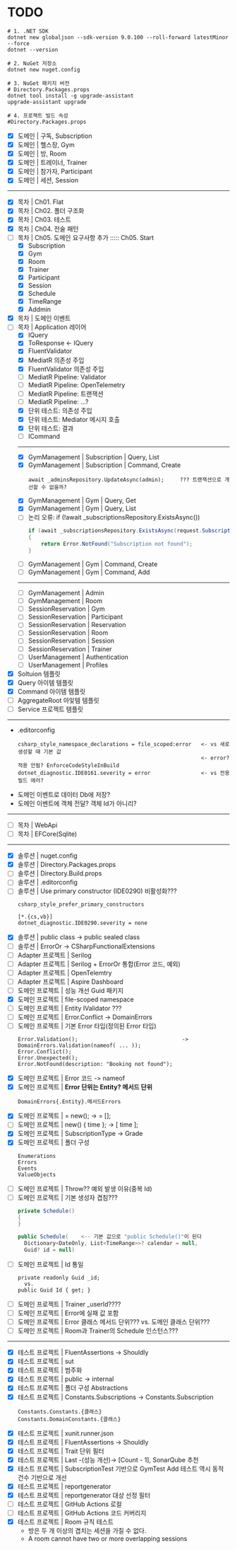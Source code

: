 # TODO

```shell
# 1. .NET SDK
dotnet new globaljson --sdk-version 9.0.100 --roll-forward latestMinor --force
dotnet --version

# 2. NuGet 저장소
dotnet new nuget.config

# 3. NuGet 패키지 버전
# Directory.Packages.props
dotnet tool install -g upgrade-assistant
upgrade-assistant upgrade

# 4. 프로젝트 빌드 속성
#Directory.Packages.props
```

- [x] 도메인 | 구독, Subscription
- [x] 도메인 | 헬스장, Gym
- [x] 도메인 | 방, Room
- [x] 도메인 | 트레이너, Trainer
- [x] 도메인 | 참가자, Participant
- [x] 도메인 | 세션, Session
---
- [x] 목차 | Ch01. Flat
- [x] 목차 | Ch02. 폴더 구조화
- [x] 목차 | Ch03. 테스트
- [x] 목차 | Ch04. 전술 패턴
- [ ] 목차 | Ch05. 도메인 요구사항 추가 ::::: Ch05. Start
  - [x] Subscription
  - [x] Gym
  - [x] Room
  - [x] Trainer
  - [x] Participant
  - [x] Session
  - [x] Schedule
  - [x] TimeRange
  - [x] Addmin
- [x] 목차 | 도메인 이벤트
- [ ] 목차 | Application 레이어
  - [x] IQuery
  - [x] ToResponse <- IQuery
  - [x] FluentValidator
  - [x] MediatR 의존성 주입
  - [x] FluentValidator 의존성 주입
  - [ ] MediatR Pipeline: Validator
  - [ ] MediatR Pipeline: OpenTelemetry
  - [ ] MediatR Pipeline: 트랜잭션
  - [ ] MediatR Pipeline: ...?
  - [x] 단위 테스트: 의존성 주입
  - [x] 단위 테스트: Mediator 메시지 호출
  - [x] 단위 테스트: 결과
  - [ ] ICommand
  -----------
  - [x] GymManagement | Subscription | Query, List
  - [x] GymManagement | Subscription | Command, Create
    ```
    await _adminsRepository.UpdateAsync(admin);     ??? 트랜잭션으로 개선할 수 없을까?
    ```
  - [x] GymManagement | Gym | Query, Get
  - [x] GymManagement | Gym | Query, List
  - [ ] 논리 오류: if (!await _subscriptionsRepository.ExistsAsync())
    ```cs
    if (await _subscriptionsRepository.ExistsAsync(request.SubscriptionId))
    {
        return Error.NotFound("Subscription not found");
    }
    ```
  - [ ] GymManagement | Gym | Command, Create
  - [ ] GymManagement | Gym | Command, Add
  ---
  - [ ] GymManagement | Admin
  - [ ] GymManagement | Room
  - [ ] SessionReservation | Gym
  - [ ] SessionReservation | Participant
  - [ ] SessionReservation | Reservation
  - [ ] SessionReservation | Room
  - [ ] SessionReservation | Session
  - [ ] SessionReservation | Trainer
  - [ ] UserManagement | Authentication
  - [ ] UserManagement | Profiles
- [x] Soltuion 템플릿
- [x] Query 아이템 템플릿
- [x] Command 아이템 템플릿
- [ ] AggregateRoot 아잋템 템플릿
- [ ] Service 프로젝트 템플릿
---
- .editorconfig
  ```
  csharp_style_namespace_declarations = file_scoped:error   <- vs 새로 생성할 때 기본 값
                                                            <- error? 적용 안됨? EnforceCodeStyleInBuild
  dotnet_diagnostic.IDE0161.severity = error                <- vs 전용 빌드 에러?
  ```
- 도메인 이벤트로 데이터 Db에 저장?
- 도메인 이벤트에 객체 전달? 객체 Id가 아니리?

----
- [ ] 목차 | WebApi
- [ ] 목차 | EFCore(Sqlite)
---
- [x] 솔루션 | nuget.config
- [x] 솔루션 | Directory.Packages.props
- [ ] 솔루션 | Directory.Build.props
- [ ] 솔루션 | .editorconfig
- [ ] 솔루션 | Use primary constructor (IDE0290) 비활성화???
  ```
  csharp_style_prefer_primary_constructors

  [*.{cs,vb}]
  dotnet_diagnostic.IDE0290.severity = none
  ```
- [x] 솔루션 | public class -> public sealed class
- [ ] 솔루션 | ErrorOr -> CSharpFunctionalExtensions
- [ ] Adapter 프로젝트 | Serilog
- [ ] Adapter 프로젝트 | Serilog + ErrorOr 통합(Error 코드, 예외)
- [ ] Adapter 프로젝트 | OpenTelemtry
- [ ] Adapter 프로젝트 | Aspire Dashboard
- [ ] 도메인 프로젝트 | 성능 개선 Guid 패키지
- [x] 도메인 프로젝트 | file-scoped namespace
- [ ] 도메인 프로젝트 | Entity IValidator ???
- [ ] 도메인 프로젝트 | Error.Conflict -> DomainErrors
- [ ] 도메인 프로젝트 | 기본 Error 타입(정의된 Error 타입)
  ```
  Error.Validation();                                 -> DomainErrors.Validation(nameof( ... ));
  Error.Conflict();
  Error.Unexpected();
  Error.NotFound(description: "Booking not found");
  ```
- [x] 도메인 프로젝트 | Error 코드 -> nameof
- [x] 도메인 프로젝트 | **Error 단위는 Entity? 메서드 단위**
  ```
  DomainErrors{.Entity}.메서드Errors
  ```
- [x] 도메인 프로젝트 | = new(); -> = [];
- [ ] 도메인 프로젝트 | new() { time }; -> [ time ];
- [x] 도메인 프로젝트 | SubscriptionType -> Grade
- [x] 도메인 프로젝트 | 폴더 구성
  ```
  Enumerations
  Errors
  Events
  ValueObjects
  ```
- [ ] 도메인 프로젝트 | Throw?? 예외 발생 이유(중복 Id)
- [ ] 도메인 프로젝트 | 기본 생성자 겹침???
  ```cs
  private Schedule()
  {
  }

  public Schedule(    <-- 기본 값으로 "public Schedule()"이 된다
    Dictionary<DateOnly, List<TimeRange>>? calendar = null,
    Guid? id = null)
  ```
- [ ] 도메인 프로젝트 | Id 통일
  ```
  private readonly Guid _id;
    vs.
  public Guid Id { get; }
  ```
- [ ] 도메인 프로젝트 | Trainer _userId????
- [ ] 도메인 프로젝트 | Error에 실패 값 포함
- [ ] 도메인 프로젝트 | Error 클래스 메서드 단위??? vs. 도메인 클래스 단위???
- [ ] 도메인 프로젝트 | Room과 Trainer의 Schedule 인스턴스???
---
- [x] 테스트 프로젝트 | FluentAssertions -> Shouldly
- [x] 테스트 프로젝트 | sut
- [x] 테스트 프로젝트 | 범주화
- [x] 테스트 프로젝트 | public -> internal
- [x] 테스트 프로젝트 | 폴더 구성 Abstractions
- [x] 테스트 프로젝트 | Constants.Subscriptions -> Constants.Subscription
  ```
  Constants.Constants.{클래스}
  Constants.DomainConstants.{클래스}
  ```
- [x] 테스트 프로젝트 | xunit.runner.json
- [x] 테스트 프로젝트 | FluentAssertions -> Shouldly
- [x] 테스트 프로젝트 | Trait 단위 필터
- [x] 테스트 프로젝트 | Last -(성능 개선)-> [Count - 1], SonarQube 추천
- [x] 테스트 프로젝트 | SubscriptionTest 기반으로 GymTest Add 테스트 역시 동적 건수 기반으로 개선
- [x] 테스트 프로젝트 | reportgenerator
- [x] 테스트 프로젝트 | reportgenerator 대상 선정 필터
- [ ] 테스트 프로젝트 | GitHub Actions 로컬
- [ ] 테스트 프로젝트 | GitHub Actions 코드 커버리지
- [x] 테스트 프로젝트 | Room 규칙 테스트
  - 방은 두 개 이상의 겹치는 세션을 가질 수 없다.
  - A room cannot have two or more overlapping sessions
